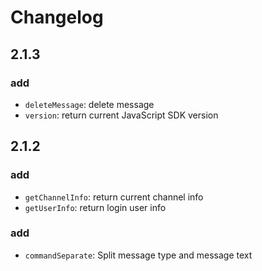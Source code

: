 Changelog
=========

## 2.1.3  
   
### add  

 * `deleteMessage`: delete message   
 * `version`: return current JavaScript SDK version   
   


## 2.1.2   

### add  

 * `getChannelInfo`: return current channel info   
 * `getUserInfo`: return login user info   
 

### add  

 * `commandSeparate`: Split message type and message text    

